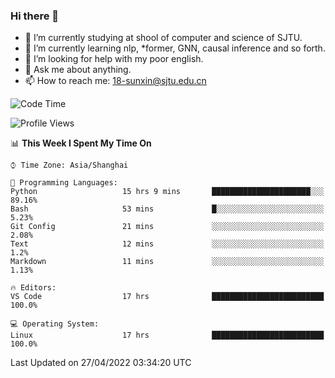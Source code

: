 ### Hi there 👋

<!--
**sunxin000/sunxin000** is a ✨ _special_ ✨ repository because its `README.md` (this file) appears on your GitHub profile.

Here are some ideas to get you started:

- 🔭 I’m currently working on ...
- 🌱 I’m currently learning ...
- 👯 I’m looking to collaborate on ...
- 🤔 I’m looking for help with ...
- 💬 Ask me about ...
- 📫 How to reach me: ...
- 😄 Pronouns: ...
- ⚡ Fun fact: ...
-->
- 🏫 I’m currently studying at shool of computer and science of SJTU.
- 🌱 I’m currently learning nlp, \*former, GNN, causal inference and so forth.
- 🤔 I’m looking for help with my poor english.
- 💬 Ask me about anything.
- 📫 How to reach me: 18-sunxin@sjtu.edu.cn
<!--START_SECTION:waka-->
![Code Time](http://img.shields.io/badge/Code%20Time-178%20hrs%205%20mins-blue)

![Profile Views](http://img.shields.io/badge/Profile%20Views-8-blue)

📊 **This Week I Spent My Time On** 

```text
⌚︎ Time Zone: Asia/Shanghai

💬 Programming Languages: 
Python                   15 hrs 9 mins       ██████████████████████░░░   89.16% 
Bash                     53 mins             █░░░░░░░░░░░░░░░░░░░░░░░░   5.23% 
Git Config               21 mins             ░░░░░░░░░░░░░░░░░░░░░░░░░   2.08% 
Text                     12 mins             ░░░░░░░░░░░░░░░░░░░░░░░░░   1.2% 
Markdown                 11 mins             ░░░░░░░░░░░░░░░░░░░░░░░░░   1.13%

🔥 Editors: 
VS Code                  17 hrs              █████████████████████████   100.0%

💻 Operating System: 
Linux                    17 hrs              █████████████████████████   100.0%

```


 Last Updated on 27/04/2022 03:34:20 UTC
<!--END_SECTION:waka-->
